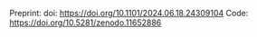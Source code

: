 Preprint: doi: https://doi.org/10.1101/2024.06.18.24309104
Code: https://doi.org/10.5281/zenodo.11652886
 
